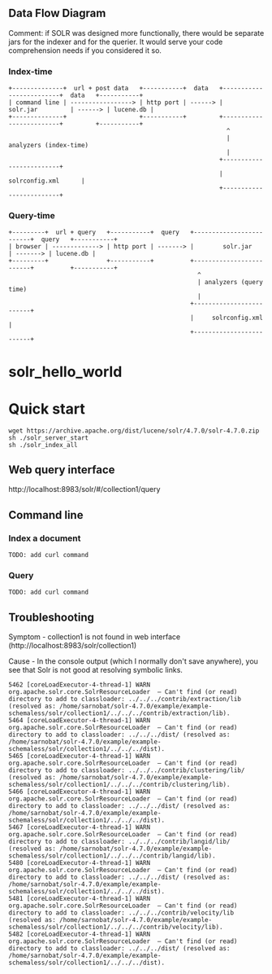 ## Data Flow Diagram

Comment: if SOLR was designed more functionally, there would be separate jars for the indexer and for the querier. It would serve your code comprehension needs if you considered it so.

### Index-time

```
+--------------+  url + post data   +-----------+  data   +-------------------------+  data   +-----------+
| command line | -----------------> | http port | ------> |        solr.jar         | ------> | lucene.db |
+--------------+                    +-----------+         +-------------------------+         +-----------+
                                                            ^
                                                            | analyzers (index-time)
                                                            |
                                                          +-------------------------+
                                                          |     solrconfig.xml      |
                                                          +-------------------------+
```

### Query-time
```
+---------+  url + query   +-----------+  query   +-------------------------+  query   +-----------+
| browser | -------------> | http port | -------> |        solr.jar         | -------> | lucene.db |
+---------+                +-----------+          +-------------------------+          +-----------+
                                                    ^
                                                    | analyzers (query time)
                                                    |
                                                  +-------------------------+
                                                  |     solrconfig.xml      |
                                                  +-------------------------+
```


solr_hello_world
================

# Quick start

    wget https://archive.apache.org/dist/lucene/solr/4.7.0/solr-4.7.0.zip
    sh ./solr_server_start
    sh ./solr_index_all

## Web query interface

http://localhost:8983/solr/#/collection1/query

## Command line

### Index a document

    TODO: add curl command

### Query

    TODO: add curl command
    
## Troubleshooting


Symptom - collection1 is not found in web interface (http://localhost:8983/solr/collection1)

Cause - In the console output (which I normally don't save anywhere), you see that Solr is not good at resolving symbolic links.
```
5462 [coreLoadExecutor-4-thread-1] WARN  org.apache.solr.core.SolrResourceLoader  – Can't find (or read) directory to add to classloader: ../../../contrib/extraction/lib (resolved as: /home/sarnobat/solr-4.7.0/example/example-schemaless/solr/collection1/../../../contrib/extraction/lib).
5464 [coreLoadExecutor-4-thread-1] WARN  org.apache.solr.core.SolrResourceLoader  – Can't find (or read) directory to add to classloader: ../../../dist/ (resolved as: /home/sarnobat/solr-4.7.0/example/example-schemaless/solr/collection1/../../../dist).
5465 [coreLoadExecutor-4-thread-1] WARN  org.apache.solr.core.SolrResourceLoader  – Can't find (or read) directory to add to classloader: ../../../contrib/clustering/lib/ (resolved as: /home/sarnobat/solr-4.7.0/example/example-schemaless/solr/collection1/../../../contrib/clustering/lib).
5466 [coreLoadExecutor-4-thread-1] WARN  org.apache.solr.core.SolrResourceLoader  – Can't find (or read) directory to add to classloader: ../../../dist/ (resolved as: /home/sarnobat/solr-4.7.0/example/example-schemaless/solr/collection1/../../../dist).
5467 [coreLoadExecutor-4-thread-1] WARN  org.apache.solr.core.SolrResourceLoader  – Can't find (or read) directory to add to classloader: ../../../contrib/langid/lib/ (resolved as: /home/sarnobat/solr-4.7.0/example/example-schemaless/solr/collection1/../../../contrib/langid/lib).
5480 [coreLoadExecutor-4-thread-1] WARN  org.apache.solr.core.SolrResourceLoader  – Can't find (or read) directory to add to classloader: ../../../dist/ (resolved as: /home/sarnobat/solr-4.7.0/example/example-schemaless/solr/collection1/../../../dist).
5481 [coreLoadExecutor-4-thread-1] WARN  org.apache.solr.core.SolrResourceLoader  – Can't find (or read) directory to add to classloader: ../../../contrib/velocity/lib (resolved as: /home/sarnobat/solr-4.7.0/example/example-schemaless/solr/collection1/../../../contrib/velocity/lib).
5482 [coreLoadExecutor-4-thread-1] WARN  org.apache.solr.core.SolrResourceLoader  – Can't find (or read) directory to add to classloader: ../../../dist/ (resolved as: /home/sarnobat/solr-4.7.0/example/example-schemaless/solr/collection1/../../../dist).
```


